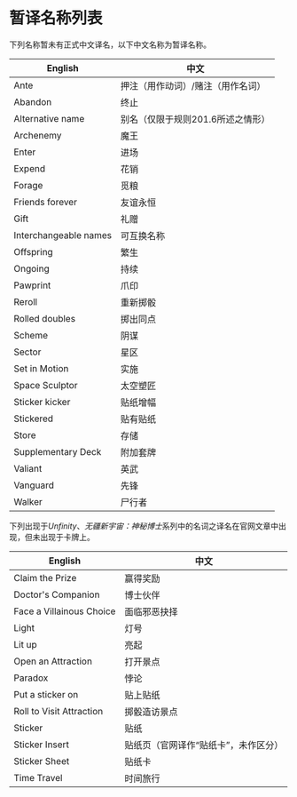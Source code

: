 # 暂译名称列表

下列名称暂未有正式中文译名，以下中文名称为暂译名称。

| English | 中文 |
| ------ | ------ |
| Ante | 押注（用作动词）/赌注（用作名词） |
| Abandon | 终止 |
| Alternative name | 别名（仅限于规则201.6所述之情形） |
| Archenemy | 魔王 |
| Enter | 进场 |
| Expend | 花销 |
| Forage | 觅粮 |
| Friends forever | 友谊永恒 |
| Gift | 礼赠 |
| Interchangeable names | 可互换名称 |
| Offspring | 繁生 |
| Ongoing | 持续 |
| Pawprint | 爪印 |
| Reroll | 重新掷骰 |
| Rolled doubles | 掷出同点 |
| Scheme | 阴谋 |
| Sector | 星区 |
| Set in Motion | 实施 |
| Space Sculptor | 太空塑匠 |
| Sticker kicker | 贴纸增幅 |
| Stickered | 贴有贴纸 |
| Store | 存储 |
| Supplementary Deck | 附加套牌 |
| Valiant | 英武 |
| Vanguard | 先锋 |
| Walker | 尸行者 |

下列出现于*Unfinity*、*无疆新宇宙：神秘博士*系列中的名词之译名在官网文章中出现，但未出现于卡牌上。

| English | 中文 |
| ------ | ------ |
| Claim the Prize | 赢得奖励 |
| Doctor's Companion | 博士伙伴 |
| Face a Villainous Choice | 面临邪恶抉择 |
| Light | 灯号 |
| Lit up | 亮起 |
| Open an Attraction | 打开景点 |
| Paradox | 悖论 |
| Put a sticker on | 贴上贴纸 |
| Roll to Visit Attraction | 掷骰造访景点 |
| Sticker | 贴纸 |
| Sticker Insert | 贴纸页（官网译作“贴纸卡”，未作区分） |
| Sticker Sheet | 贴纸卡 |
| Time Travel | 时间旅行 |
